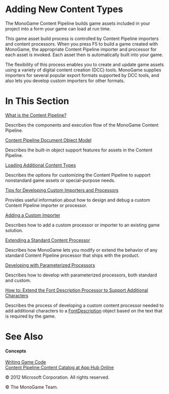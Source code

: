 ﻿

# Adding New Content Types

The MonoGame Content Pipeline builds game assets included in your project into a form your game can load at run time.

This game asset build process is controlled by Content Pipeline importers and content processors. When you press F5 to build a game created with MonoGame, the appropriate Content Pipeline importer and processor for each asset is invoked. Each asset then is automatically built into your game.

The flexibility of this process enables you to create and update game assets using a variety of digital content creation (DCC) tools. MonoGame supplies importers for several popular export formats supported by DCC tools, and also lets you develop custom importers for other formats.

# In This Section

[What is the Content Pipeline?](CP_Architecture.md)

Describes the components and execution flow of the MonoGame Content Pipeline.

[Content Pipeline Document Object Model](CP_DOM.md)

Describes the built-in object support features for assets in the Content Pipeline.

[Loading Additional Content Types](CP_Customizing.md)

Describes the options for customizing the Content Pipeline to support nonstandard game assets or special-purpose needs.

[Tips for Developing Custom Importers and Processors](CP_Tips_For_Developing.md)

Provides useful information about how to design and debug a custom Content Pipeline importer or processor.

[Adding a Custom Importer](CP_AddCustomProcImp.md)

Describes how to add a custom processor or importer to an existing game solution.

[Extending a Standard Content Processor](CP_Extend_Processor.md)

Describes how MonoGame lets you modify or extend the behavior of any standard Content Pipeline processor that ships with the product.

[Developing with Parameterized Processors](CP_CustomParamProcs.md)

Describes how to develop with parameterized processors, both standard and custom.

[How to: Extend the Font Description Processor to Support Additional Characters](CP_HowTo_ExtendFontProcessor.md)

Describes the process of developing a custom content processor needed to add additional characters to a [FontDescription](T_Microsoft_Xna_Framework_Content_Pipeline_Graphics_FontDescription.md) object based on the text that is required by the game.

# See Also

#### Concepts

[Writing Game Code](ProgrammingGuide.md)  
[Content Pipeline Content Catalog at App Hub Online](http://go.microsoft.com/fwlink/?LinkId=128876)  

© 2012 Microsoft Corporation. All rights reserved.

© The MonoGame Team.
